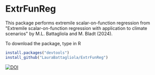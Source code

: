 # ExtrFunReg 
This package performs extremile scalar-on-function regression from "Extremile scalar-on-function regression with application to climate scenarios" by M.L. Battagliola and M. Bladt (2024).

To download the package, type in R

```R
install.packages("devtools")
install_github("LauraBattagliola/ExtrFunReg")
```
[![DOI](https://zenodo.org/badge/802104512.svg)](https://zenodo.org/doi/10.5281/zenodo.11400424)
